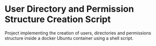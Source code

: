 # User Directory and Permission Structure Creation Script
 Project implementing the creation of users, directories and permissions structure inside a docker Ubuntu container using a shell script. 

